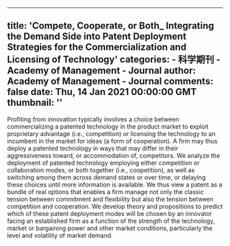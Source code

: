 
---
title: 'Compete, Cooperate, or Both_ Integrating the Demand Side into Patent Deployment Strategies for the Commercialization and Licensing of Technology'
categories: 
    - 科学期刊
    - Academy of Management - Journal
author: Academy of Management - Journal
comments: false
date: Thu, 14 Jan 2021 00:00:00 GMT
thumbnail: ''
---

<div>   
<p>Profiting from innovation typically involves a choice between commercializing a patented technology in the product market to exploit proprietary advantage (i.e., competition) or licensing the technology to an incumbent in the market for ideas (a form of cooperation). A firm may thus deploy a patented technology in ways that may differ in their aggressiveness toward, or accommodation of, competitors. We analyze the deployment of patented technology employing either competition or collaboration modes, or both together (i.e., coopetition), as well as switching among them across demand states or over time, or delaying these choices until more information is available. We thus view a patent as a bundle of real options that enables a firm manage not only the classic tension between commitment and flexibility but also the tension between competition and cooperation. We develop theory and propositions to predict which of these patent deployment modes will be chosen by an innovator facing an established firm as a function of the strength of the technology, market or bargaining power and other market conditions, particularly the level and volatility of market demand.</p>  
</div>
            